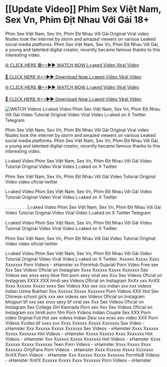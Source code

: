 # [[Update Video]] Phim Sex Việt Nam, Sex Vn, Phim Địt Nhau Với Gái 18+ #

Phim Sex Việt Nam, Sex Vn, Phim Địt Nhau Với Gái Original Viral video Nudes took the internet by storm and amazed viewers on various Leaked social media platforms. Phim Sex Việt Nam, Sex Vn, Phim Địt Nhau Với Gái, a young and talented digital creator, recently became famous thanks to this interesting video.

[🌐 𝖢𝖫𝖨𝖢𝖪 𝖧𝖤𝖱𝖤 🟢==►► 𝖶𝖠𝖳𝖢𝖧 𝖭𝖮𝖶 L𝚎aᴋed Video V𝐢ral Video](https://publishersadsterra247.blogspot.com/2025/02/ping.html)

[🔴 𝖢𝖫𝖨𝖢𝖪 𝖧𝖤𝖱𝖤 🌐==►► 𝖣𝗈𝗐𝗇𝗅𝗈𝖺𝖽 𝖭𝗈𝗐 L𝚎aᴋed Video V𝐢ral Video](https://publishersadsterra247.blogspot.com/2025/02/ping.html)

[🌐 𝖢𝖫𝖨𝖢𝖪 𝖧𝖤𝖱𝖤 🟢==►► 𝖶𝖠𝖳𝖢𝖧 𝖭𝖮𝖶 L𝚎aᴋed Video V𝐢ral Video](https://publishersadsterra247.blogspot.com/2025/02/ping.html)

[🔴 𝖢𝖫𝖨𝖢𝖪 𝖧𝖤𝖱𝖤 🌐==►► 𝖣𝗈𝗐𝗇𝗅𝗈𝖺𝖽 𝖭𝗈𝗐 L𝚎aᴋed Video V𝐢ral Video](https://publishersadsterra247.blogspot.com/2025/02/ping.html)

<a href="https://publishersadsterra247.blogspot.com/2025/02/ping.html" rel="nofollow" data-target="animated-image.originalLink"><img src="https://camo.githubusercontent.com/8a4f000d20f83aca3bf7ec5f350d767afa0574a8a352519fd8cfa583a6f93a33/68747470733a2f2f692e696d6775722e636f6d2f644a486b345a712e676966" alt="WATCH Videos" data-canonical-src="https://i.imgur.com/dJHk4Zq.gif" style="max-width: 100%; display: inline-block;" data-target="animated-image.originalImage"></a>
L𝚎aked Video Phim Sex Việt Nam, Sex Vn, Phim Địt Nhau Với Gái Video Tutorial Original Video Viral Video L𝚎aked on X Twitter Telegram

Phim Sex Việt Nam, Sex Vn, Phim Địt Nhau Với Gái Original Viral video Nudes took the internet by storm and amazed viewers on various Leaked social media platforms. Phim Sex Việt Nam, Sex Vn, Phim Địt Nhau Với Gái, a young and talented digital creator, recently became famous thanks to this interesting video.

L𝚎aked Video Phim Sex Việt Nam, Sex Vn, Phim Địt Nhau Với Gái Video Tutorial Original Video Viral Video L𝚎aked on X Twitter

Phim Sex Việt Nam, Sex Vn, Phim Địt Nhau Với Gái Video Tutorial Original Video video oficial twitter

L𝚎aked Video Phim Sex Việt Nam, Sex Vn, Phim Địt Nhau Với Gái Video Tutorial Original Video Viral Video L𝚎aked on X Twitter

. . . . . . . . . L𝚎aked Video Phim Sex Việt Nam, Sex Vn, Phim Địt Nhau Với Gái Video Tutorial Original Video Viral Video L𝚎aked on X Twitter Telegram

L𝚎aked Video Phim Sex Việt Nam, Sex Vn, Phim Địt Nhau Với Gái Video Tutorial Original Video Viral Video L𝚎aked on X Twitter

Phim Sex Việt Nam, Sex Vn, Phim Địt Nhau Với Gái Video Tutorial Original Video video oficial twitter

L𝚎aked Video Phim Sex Việt Nam, Sex Vn, Phim Địt Nhau Với Gái Video Tutorial Original Video Viral Video L𝚎aked on X Twitter.
Xxxxxx Xxxxx Xxxx Xxxxxxx Porn Videos - xHamster
xx PornHub Gujarati Porn Video Free sex Xxx Sex Videos Oficial on Instagram
Xxxx Xxxxxx Xxxxx Xxxxxxx Sex Videos sex xnxx sexy blue film porn sexy viral sex Xxx Sex Videos Oficial on Instagram
XXXX XXX hindi sex Videos Oficial on Instagram
XnXx xxx XnXX Xxxx Xxxxxx Xxxxx xnxx Sex Videos Xxx sex xxx indian xxx xxx videos indian Uzma Bukhari
Xxx Xxxxxx Xxxxx Xxxxxxx Porn Videos
XXX Hot Sex Chinese school girls xxx sex videos sex Videos Oficial on Instagram
bhojpuri bf xxx sex xnxx sexy bf viral sex Xxx Sex Videos Oficial on Instagram
Sex College Girl Kannada Porn sex Xxx Sex Videos Oficial on Instagram
xxx hindi porn film Porn Videos
Indian Couple Sex XXX Porn video Orginal Full Hot sex videos Indian Desi xxx xnxx sex video XXX Porn Videos Xvideo bf xxxx xxx
Xxxx Xxxxxx Xxxxx Xxxxxxx Sex Video - xHamster
Xxx Xxxxxx Xxxxx Xxxxxxx Sex Videos - xHamster
Xxxx Xxxxxx Xxxxx Xxxxxxx Hot Videos - xHamster
Xxxxx Xxxxxx Xxxx Xxxxxxx Hot Videos - xHamster
Xxx Xxxxxx Xxxxx Xxxxxxx Hot Videos - xHamster
Xxxx Xxxxxx Xxxxx Xxxxxxx Teen Porn Videos - xHamster
Xnxx Xxxxx Xxxx Xxxxxxx OnlyFans Porn Videos - xHamster
Xxxx Xxxxxx Xxxxx Xxxxxxx XnXX Porn Videos - xHamster
Xxx Xxxxxx Xxxxx Xxxxxxx PornHuB Videos - xHamster
XnXX Xxxxxx Xxxxx Xxxx Xxxxxxx Porn Videos - xHamster